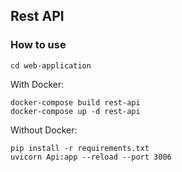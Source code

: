 ## Rest API

### How to use

```
cd web-application

```

With Docker:

```
docker-compose build rest-api
docker-compose up -d rest-api

```

Without Docker:

```
pip install -r requirements.txt
uvicorn Api:app --reload --port 3006
```
